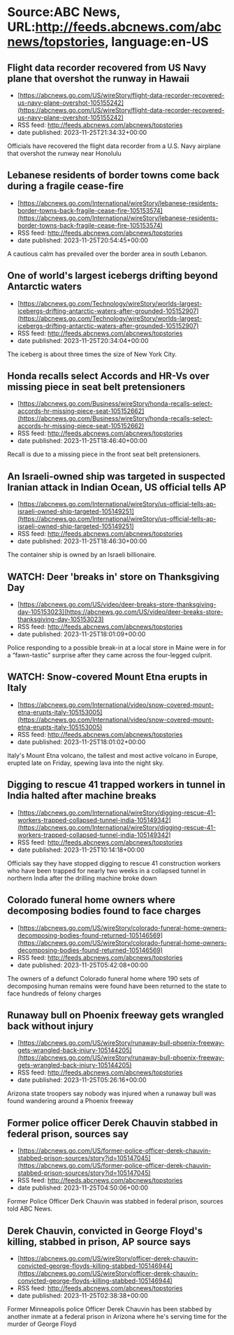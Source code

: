 # Source:ABC News, URL:http://feeds.abcnews.com/abcnews/topstories, language:en-US

## Flight data recorder recovered from US Navy plane that overshot the runway in Hawaii
 - [https://abcnews.go.com/US/wireStory/flight-data-recorder-recovered-us-navy-plane-overshot-105155242](https://abcnews.go.com/US/wireStory/flight-data-recorder-recovered-us-navy-plane-overshot-105155242)
 - RSS feed: http://feeds.abcnews.com/abcnews/topstories
 - date published: 2023-11-25T21:34:32+00:00

Officials have recovered the flight data recorder from a U.S. Navy airplane that overshot the runway near Honolulu

## Lebanese residents of border towns come back during a fragile cease-fire
 - [https://abcnews.go.com/International/wireStory/lebanese-residents-border-towns-back-fragile-cease-fire-105153574](https://abcnews.go.com/International/wireStory/lebanese-residents-border-towns-back-fragile-cease-fire-105153574)
 - RSS feed: http://feeds.abcnews.com/abcnews/topstories
 - date published: 2023-11-25T20:54:45+00:00

A cautious calm has prevailed over the border area in south Lebanon.

## One of world's largest icebergs drifting beyond Antarctic waters
 - [https://abcnews.go.com/Technology/wireStory/worlds-largest-icebergs-drifting-antarctic-waters-after-grounded-105152907](https://abcnews.go.com/Technology/wireStory/worlds-largest-icebergs-drifting-antarctic-waters-after-grounded-105152907)
 - RSS feed: http://feeds.abcnews.com/abcnews/topstories
 - date published: 2023-11-25T20:34:04+00:00

The iceberg is about three times the size of New York City.

## Honda recalls select Accords and HR-Vs over missing piece in seat belt pretensioners
 - [https://abcnews.go.com/Business/wireStory/honda-recalls-select-accords-hr-missing-piece-seat-105152662](https://abcnews.go.com/Business/wireStory/honda-recalls-select-accords-hr-missing-piece-seat-105152662)
 - RSS feed: http://feeds.abcnews.com/abcnews/topstories
 - date published: 2023-11-25T18:46:40+00:00

Recall is due to a missing piece in the front seat belt pretensioners.

## An Israeli-owned ship was targeted in suspected Iranian attack in Indian Ocean, US official tells AP
 - [https://abcnews.go.com/International/wireStory/us-official-tells-ap-israeli-owned-ship-targeted-105149251](https://abcnews.go.com/International/wireStory/us-official-tells-ap-israeli-owned-ship-targeted-105149251)
 - RSS feed: http://feeds.abcnews.com/abcnews/topstories
 - date published: 2023-11-25T18:46:30+00:00

The container ship is owned by an Israeli billionaire.

## WATCH:  Deer 'breaks in' store on Thanksgiving Day
 - [https://abcnews.go.com/US/video/deer-breaks-store-thanksgiving-day-105153023](https://abcnews.go.com/US/video/deer-breaks-store-thanksgiving-day-105153023)
 - RSS feed: http://feeds.abcnews.com/abcnews/topstories
 - date published: 2023-11-25T18:01:09+00:00

Police responding to a possible break-in at a local store in Maine were in for a “fawn-tastic” surprise after they came across the four-legged culprit.

## WATCH:  Snow-covered Mount Etna erupts in Italy
 - [https://abcnews.go.com/International/video/snow-covered-mount-etna-erupts-italy-105153005](https://abcnews.go.com/International/video/snow-covered-mount-etna-erupts-italy-105153005)
 - RSS feed: http://feeds.abcnews.com/abcnews/topstories
 - date published: 2023-11-25T18:01:02+00:00

Italy's Mount Etna volcano, the tallest and most active volcano in Europe, erupted late on Friday, spewing lava into the night sky.

## Digging to rescue 41 trapped workers in tunnel in India halted after machine breaks
 - [https://abcnews.go.com/International/wireStory/digging-rescue-41-workers-trapped-collapsed-tunnel-india-105149342](https://abcnews.go.com/International/wireStory/digging-rescue-41-workers-trapped-collapsed-tunnel-india-105149342)
 - RSS feed: http://feeds.abcnews.com/abcnews/topstories
 - date published: 2023-11-25T10:14:18+00:00

Officials say they have stopped digging to rescue 41 construction workers who have been trapped for nearly two weeks in a collapsed tunnel in northern India after the drilling machine broke down

## Colorado funeral home owners where decomposing bodies found to face charges
 - [https://abcnews.go.com/US/wireStory/colorado-funeral-home-owners-decomposing-bodies-found-returned-105146569](https://abcnews.go.com/US/wireStory/colorado-funeral-home-owners-decomposing-bodies-found-returned-105146569)
 - RSS feed: http://feeds.abcnews.com/abcnews/topstories
 - date published: 2023-11-25T05:42:08+00:00

The owners of a defunct Colorado funeral home where 190 sets of decomposing human remains were found have been returned to the state to face hundreds of felony charges

## Runaway bull on Phoenix freeway gets wrangled back without injury
 - [https://abcnews.go.com/US/wireStory/runaway-bull-phoenix-freeway-gets-wrangled-back-injury-105144205](https://abcnews.go.com/US/wireStory/runaway-bull-phoenix-freeway-gets-wrangled-back-injury-105144205)
 - RSS feed: http://feeds.abcnews.com/abcnews/topstories
 - date published: 2023-11-25T05:26:16+00:00

Arizona state troopers say nobody was injured when a runaway bull was found wandering around a Phoenix freeway

## Former police officer Derek Chauvin stabbed in federal prison, sources say
 - [https://abcnews.go.com/US/former-police-officer-derek-chauvin-stabbed-prison-sources/story?id=105147045](https://abcnews.go.com/US/former-police-officer-derek-chauvin-stabbed-prison-sources/story?id=105147045)
 - RSS feed: http://feeds.abcnews.com/abcnews/topstories
 - date published: 2023-11-25T04:50:06+00:00

Former Police Officer Derk Chauvin was stabbed in federal prison, sources told ABC News.

## Derek Chauvin, convicted in George Floyd's killing, stabbed in prison, AP source says
 - [https://abcnews.go.com/US/wireStory/officer-derek-chauvin-convicted-george-floyds-killing-stabbed-105146944](https://abcnews.go.com/US/wireStory/officer-derek-chauvin-convicted-george-floyds-killing-stabbed-105146944)
 - RSS feed: http://feeds.abcnews.com/abcnews/topstories
 - date published: 2023-11-25T02:38:38+00:00

Former Minneapolis police Officer Derek Chauvin has been stabbed by another inmate at a federal prison in Arizona where he's serving time for the murder of George Floyd

